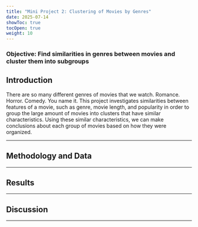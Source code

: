 ```yaml
---
title: "Mini Project 2: Clustering of Movies by Genres"
date: 2025-07-14
showToc: true
tocOpen: true
weight: 10
---
```

### Objective: Find similarities in genres between movies and cluster them into subgroups

## Introduction

There are so many different genres of movies that we watch. Romance. Horror. Comedy. You name it. This project investigates similarities between features of a movie, such as genre, movie length, and popularity in order to group the large amount of movies into clusters that have similar characteristics. Using these similar characteristics, we can make conclusions about each group of movies based on how they were organized.

---


## Methodology and Data


---

## Results

---

## Discussion

---